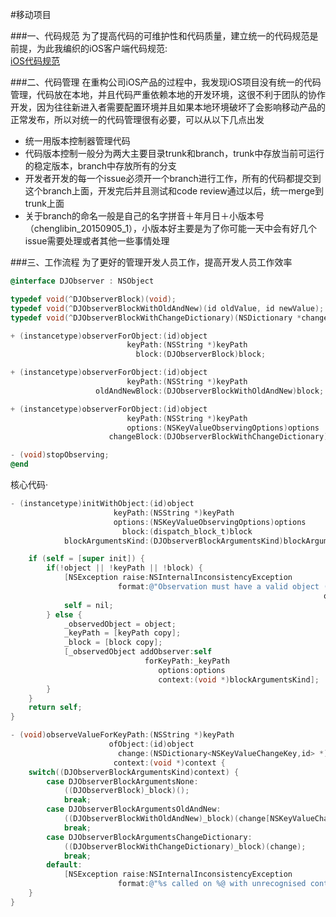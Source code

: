 #移动项目

###一、代码规范
为了提高代码的可维护性和代码质量，建立统一的代码规范是前提，为此我编织的iOS客户端代码规范:<br>
<a href="./README.md">iOS代码规范</a>

###二、代码管理
在重构公司iOS产品的过程中，我发现iOS项目没有统一的代码管理，代码放在本地，并且代码严重依赖本地的开发环境，这很不利于团队的协作开发，因为往往新进入者需要配置环境并且如果本地环境破坏了会影响移动产品的正常发布，所以对统一的代码管理很有必要，可以从以下几点出发<br>
* 统一用版本控制器管理代码
* 代码版本控制一般分为两大主要目录trunk和branch，trunk中存放当前可运行的稳定版本，branch中存放所有的分支
* 开发者开发的每一个issue必须开一个branch进行工作，所有的代码都提交到这个branch上面，开发完后并且测试和code review通过以后，统一merge到trunk上面
* 关于branch的命名一般是自己的名字拼音＋年月日＋小版本号（chenglibin_20150905_1），小版本好主要是为了你可能一天中会有好几个issue需要处理或者其他一些事情处理

###三、工作流程
为了更好的管理开发人员工作，提高开发人员工作效率


```objective-c
@interface DJObserver : NSObject

typedef void(^DJObserverBlock)(void);
typedef void(^DJObserverBlockWithOldAndNew)(id oldValue, id newValue);
typedef void(^DJObserverBlockWithChangeDictionary)(NSDictionary *change);

+ (instancetype)observerForObject:(id)object
                          keyPath:(NSString *)keyPath
                            block:(DJObserverBlock)block;

+ (instancetype)observerForObject:(id)object
                          keyPath:(NSString *)keyPath
                   oldAndNewBlock:(DJObserverBlockWithOldAndNew)block;

+ (instancetype)observerForObject:(id)object
                          keyPath:(NSString *)keyPath
                          options:(NSKeyValueObservingOptions)options
                      changeBlock:(DJObserverBlockWithChangeDictionary)block;

- (void)stopObserving;
@end
```
核心代码·
```objective-c
- (instancetype)initWithObject:(id)object
                       keyPath:(NSString *)keyPath
                       options:(NSKeyValueObservingOptions)options
                         block:(dispatch_block_t)block
            blockArgumentsKind:(DJObserverBlockArgumentsKind)blockArgumentsKind {

    if (self = [super init]) {
        if(!object || !keyPath || !block) {
            [NSException raise:NSInternalInconsistencyException 
                        format:@"Observation must have a valid object (%@), keyPath (%@) and block(%@)", 
                                                                      object, keyPath, block];
            self = nil;
        } else {
            _observedObject = object;
            _keyPath = [keyPath copy];
            _block = [block copy];
            [_observedObject addObserver:self
                              forKeyPath:_keyPath
                                 options:options
                                 context:(void *)blockArgumentsKind];
        }
    }
    return self;
}

- (void)observeValueForKeyPath:(NSString *)keyPath 
                      ofObject:(id)object 
                        change:(NSDictionary<NSKeyValueChangeKey,id> *)change 
                       context:(void *)context {
    switch((DJObserverBlockArgumentsKind)context) {
        case DJObserverBlockArgumentsNone:
            ((DJObserverBlock)_block)();
            break;
        case DJObserverBlockArgumentsOldAndNew:
            ((DJObserverBlockWithOldAndNew)_block)(change[NSKeyValueChangeOldKey], change[NSKeyValueChangeNewKey]);
            break;
        case DJObserverBlockArgumentsChangeDictionary:
            ((DJObserverBlockWithChangeDictionary)_block)(change);
            break;
        default:
            [NSException raise:NSInternalInconsistencyException 
                        format:@"%s called on %@ with unrecognised context (%p)", __func__, self, context];
    }
}
```
